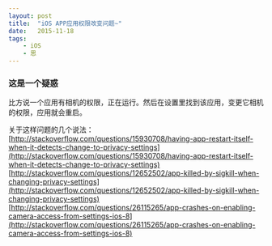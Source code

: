 ```yaml
---
layout: post
title:  "iOS APP应用权限改变问题~"
date:   2015-11-18
tags:
    - iOS
    - 思
---
```



### 这是一个疑惑

比方说一个应用有相机的权限，正在运行。然后在设置里找到该应用，变更它相机的权限，应用就会重启。

关于这样问题的几个说法：
[http://stackoverflow.com/questions/15930708/having-app-restart-itself-when-it-detects-change-to-privacy-settings](http://stackoverflow.com/questions/15930708/having-app-restart-itself-when-it-detects-change-to-privacy-settings)  
[http://stackoverflow.com/questions/12652502/app-killed-by-sigkill-when-changing-privacy-settings](http://stackoverflow.com/questions/12652502/app-killed-by-sigkill-when-changing-privacy-settings)  
[http://stackoverflow.com/questions/26115265/app-crashes-on-enabling-camera-access-from-settings-ios-8](http://stackoverflow.com/questions/26115265/app-crashes-on-enabling-camera-access-from-settings-ios-8)  
